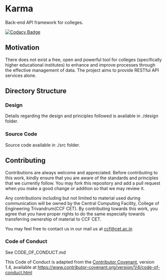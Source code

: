 # Karma

Back-end API framework for colleges.

<!-- Unable to break lines in the URLs. Fix when markdown adds support. -->

[![Codacy Badge](https://api.codacy.com/project/badge/Grade/ee425b15d0f9488b8a324cd170b6ff1a)](https://app.codacy.com/app/jilvin/karma?utm_source=github.com&utm_medium=referral&utm_content=ccfcet/karma&utm_campaign=badger)

## Motivation

There does not exist a free, open and powerful tool for colleges (specifically higher educational institutes) to enhance and improve processes through the effective management of data. The project aims to provide RESTful API services alone.

## Directory Structure

### Design
Details regarding the design and principles followed is available in ./design
folder.

### Source Code
Source code available in ./src folder.

## Contributing

Contributions are always welcome and appreciated. Before contributing to this
work, kindly ensure that you are aware of the standards and principles that we
currently follow. You may fork this repository and add a pull request when you
make a good change or addition so that we may review it.

Any contributions including but not limited to material used during
communication will be owned by the Central Computing Facility, College of
Engineering Trivandrum(CCF CET). By contributing towards this work, you agree
that you have proper rights to do the same especially towards transferring
ownership of material to CCF CET.

You may feel free to contact us in our mail us at <ccf@cet.ac.in>

### Code of Conduct

See CODE_OF_CONDUCT.md

This Code of Conduct is adapted from the [Contributor Covenant][homepage],
version 1.4, available at
https://www.contributor-covenant.org/version/1/4/code-of-conduct.html

[homepage]: https://www.contributor-covenant.org
